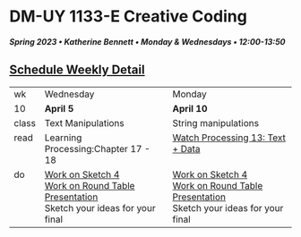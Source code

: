 # DM-UY 1133-E Creative Coding
##### Spring 2023 • Katherine Bennett • Monday & Wednesdays • 12:00-13:50

## [Schedule Weekly Detail](Calendar.md) 

<table>
<tr>
<td>wk</td>
<td>Wednesday </td>
<td>Monday </td>
</tr>
<!-- dates -->
<tr>
  <td valign="top">10</td>
  <td valign="top" width="48%"><strong>April 5</strong></td>
  <td valign="top" width="48%"><strong>April 10</strong></td>
</tr>
<!-- class -->
<tr>
	<td valign="top">class</td>
	<!-- day Tues -->
	<td valign="top" width="48%">
  Text Manipulations <br>
	</td>
	<!-- day Thurs -->
	<td valign="top" width="48%">
    String manipulations<br>
	</td>
<!-- homework -->
<tr>
  <td valign="top">read <br> </td>
  	<!-- day Tues -->
  	<td valign="top" width="48%">
  		Learning Processing:Chapter 17 - 18 </a>
	</td>
  	<!-- day Thurs -->
  	<td valign="top"> 
  		<a href = "https://www.youtube.com/user/shiffman/playlists?view=50&sort=dd&shelf_id=2"> Watch Processing 13: Text + Data </a>
  	</td>
 </tr>
 <!-- do -->
<tr>
  <td valign = "top">do</td>
	<!-- day Tues -->
 	<td valign = "top"> 
 		<a href = "Sketch_4.md"> Work on Sketch 4 </a> <br>
  <a href = "RoundTable.md"> Work on Round Table Presentation </a> <br>Sketch your ideas for your final<br>
 	</td>
  	<!-- day Thurs -->
  	<td valign = "top">
  		<a href = "Sketch_4.md"> Work on Sketch 4</a> <br>
  		<a href = "RoundTable.md"> Work on Round Table Presentation </a> <br>Sketch your ideas for your final<br>
  	</td>	
</tr>
</table>